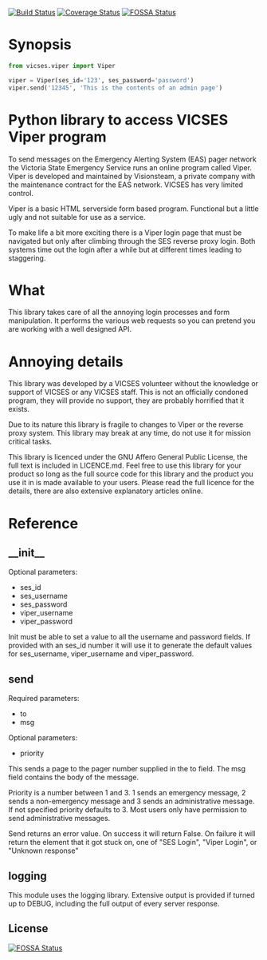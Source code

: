 [![Build Status](https://travis-ci.org/VICSES/python-viper.svg?branch=master)](https://travis-ci.org/VICSES/python-viper)
[![Coverage Status](https://coveralls.io/repos/github/VICSES/python-viper/badge.svg?branch=master)](https://coveralls.io/github/VICSES/python-viper?branch=master)
[![FOSSA Status](https://app.fossa.io/api/projects/git%2Bgithub.com%2FVICSES%2Fpython-viper.svg?type=shield)](https://app.fossa.io/projects/git%2Bgithub.com%2FVICSES%2Fpython-viper?ref=badge_shield)

# Synopsis

```python
from vicses.viper import Viper

viper = Viper(ses_id='123', ses_password='password')
viper.send('12345', 'This is the contents of an admin page')
```


# Python library to access VICSES Viper program

To send messages on the Emergency Alerting System (EAS) pager network the
Victoria State Emergency Service runs an online program called Viper.
Viper is developed and maintained by Visionsteam, a private company with
the maintenance contract for the EAS network. VICSES has very limited control.

Viper is a basic HTML serverside form based program. Functional but a little
ugly and not suitable for use as a service.

To make life a bit more exciting there is a Viper login page that must be navigated but only after climbing through the SES reverse proxy login. Both systems time out the login after a while but at different times leading to staggering.

# What

This library takes care of all the annoying login processes and form manipulation. It performs the various web requests so you can pretend you are working with a well designed API.

# Annoying details

This library was developed by a VICSES volunteer without the knowledge or support of VICSES or any VICSES staff. This is not an officially condoned program, they will provide no support, they are probably horrified that it exists.

Due to its nature this library is fragile to changes to Viper or the reverse proxy system. This library may break at any time, do not use it for mission critical tasks.

This library is licenced under the GNU Affero General Public License, the full text is included in LICENCE.md.  Feel free to use this library for your product so long as the full source code for this library and the product you use it in is made available to your users.  Please read the full licence for the details, there are also extensive explanatory articles online.

# Reference

## \_\_init\_\_

Optional parameters:

* ses\_id
* ses\_username
* ses\_password
* viper\_username
* viper\_password

Init must be able to set a value to all the username and password fields. If provided with an ses\_id number it will use it to generate the default values for ses\_username, viper\_username and viper\_password.

## send

Required parameters:

* to
* msg

Optional parameters:

* priority

This sends a page to the pager number supplied in the to field. The msg field contains the body of the message.

Priority is a number between 1 and 3. 1 sends an emergency message, 2 sends a non-emergency message and 3 sends an administrative message. If not specified priority defaults to 3. Most users only have permission to send administrative messages.

Send returns an error value.
On success it will return False.
On failure it will return the element that it got stuck on, one of "SES Login", "Viper Login", or "Unknown response"

## logging

This module uses the logging library. Extensive output is provided if turned up to DEBUG, including the full output of every server response.


## License
[![FOSSA Status](https://app.fossa.io/api/projects/git%2Bgithub.com%2FVICSES%2Fpython-viper.svg?type=large)](https://app.fossa.io/projects/git%2Bgithub.com%2FVICSES%2Fpython-viper?ref=badge_large)